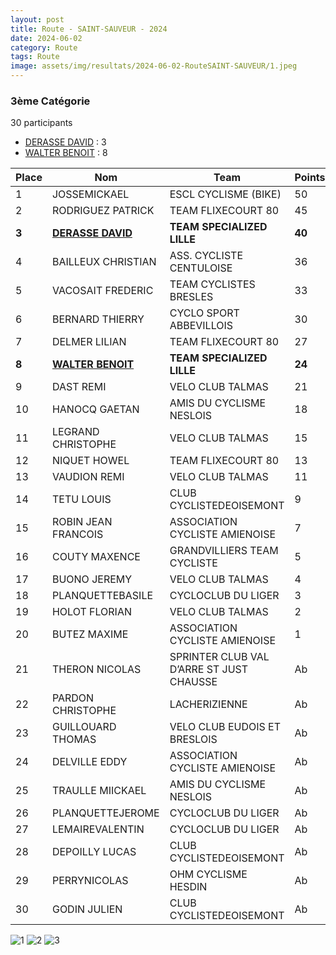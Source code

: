 ```yaml
---
layout: post
title: Route - SAINT-SAUVEUR - 2024
date: 2024-06-02
category: Route
tags: Route
image: assets/img/resultats/2024-06-02-RouteSAINT-SAUVEUR/1.jpeg
---
```


### 3ème Catégorie
30 participants
- [DERASSE DAVID](https://teamspecializedlille.cc/coureurs/derassedavid) : 3
- [WALTER BENOIT](https://teamspecializedlille.cc/coureurs/walterbenoit) : 8

| Place  | Nom                                                                          | Team                                     | Points  |
|--------|------------------------------------------------------------------------------|------------------------------------------|---------|
| 1	     | JOSSEMICKAEL	                                                                | ESCL CYCLISME (BIKE)                     | 	50     | 
| 2	     | RODRIGUEZ PATRICK	                                                           | TEAM FLIXECOURT 80                       | 	45     |   
| **3**	 | **[DERASSE DAVID](https://teamspecializedlille.cc/coureurs/derassedavid)**	  | **TEAM SPECIALIZED LILLE**                   | 	**40** | 
| 4      | 	BAILLEUX CHRISTIAN	                                                         | ASS. CYCLISTE CENTULOISE                 | 	36     |    
| 5      | 	VACOSAIT FREDERIC                                                           | 	TEAM CYCLISTES BRESLES                  | 	33     | 
| 6      | 	BERNARD THIERRY                                                             | 	CYCLO SPORT ABBEVILLOIS                 | 	30     | 
| 7      | 	DELMER LILIAN	                                                              | TEAM FLIXECOURT 80                       | 	27     | 
| **8**      | 	**[WALTER BENOIT](https://teamspecializedlille.cc/coureurs/walterbenoit)**	 | **TEAM SPECIALIZED LILLE**                   | 	**24** | 
| 9      | 	DAST REMI                                                                   | 	VELO CLUB TALMAS                        | 	21     | 
| 10	    | HANOCQ GAETAN	                                                               | AMIS DU CYCLISME NESLOIS                 | 	18     | 
| 11     | 	LEGRAND CHRISTOPHE                                                          | 	VELO CLUB TALMAS                        | 	15     | 
| 12	    | NIQUET HOWEL	                                                                | TEAM FLIXECOURT 80                       | 	13     | 
| 13     | 	VAUDION REMI                                                                | 	VELO CLUB TALMAS                        | 	11     | 
| 14     | 	TETU LOUIS	                                                                 | CLUB CYCLISTEDEOISEMONT                  | 	9      | 
| 15     | 	ROBIN JEAN FRANCOIS                                                         | 	ASSOCIATION CYCLISTE AMIENOISE          | 	7      | 
| 16     | 	COUTY MAXENCE                                                               | 	GRANDVILLIERS TEAM CYCLISTE             | 	5      | 
| 17	    | BUONO JEREMY	                                                                | VELO CLUB TALMAS                         | 	4      | 
| 18     | 	PLANQUETTEBASILE	                                                           | CYCLOCLUB DU LIGER                       | 	3      | 
| 19	    | HOLOT FLORIAN	                                                               | VELO CLUB TALMAS                         | 	2      | 
| 20	    | BUTEZ MAXIME	                                                                | ASSOCIATION CYCLISTE AMIENOISE	          | 1       | 
| 21	    | THERON NICOLAS	                                                              | SPRINTER CLUB VAL D’ARRE ST JUST CHAUSSE | Ab      | 	
| 22     | 	PARDON CHRISTOPHE	                                                          | LACHERIZIENNE	                           | Ab      |
| 23	    | GUILLOUARD THOMAS	                                                           | VELO CLUB EUDOIS ET BRESLOIS             | Ab      | 	
| 24     | 	DELVILLE EDDY	                                                              | ASSOCIATION CYCLISTE AMIENOISE	          | Ab      |
| 25	    | TRAULLE MIICKAEL	                                                            | AMIS DU CYCLISME NESLOIS	                | Ab      |
| 26	    | PLANQUETTEJEROME	                                                            | CYCLOCLUB DU LIGER	                      | Ab      |
| 27	    | LEMAIREVALENTIN	                                                             | CYCLOCLUB DU LIGER	                      | Ab      |
| 28	    | DEPOILLY LUCAS	                                                              | CLUB CYCLISTEDEOISEMONT	                 | Ab      | 
| 29	    | PERRYNICOLAS	                                                                | OHM CYCLISME HESDIN	                     | Ab      |
| 30     | 	GODIN JULIEN	                                                               | CLUB CYCLISTEDEOISEMONT                  | Ab      |

![1](http://teamspecializedlille.github.io/assets/img/resultats/2024-06-02-RouteSAINT-SAUVEUR/1.jpeg)
![2](http://teamspecializedlille.github.io/assets/img/resultats/2024-06-02-RouteSAINT-SAUVEUR/2.jpeg)
![3](http://teamspecializedlille.github.io/assets/img/resultats/2024-06-02-RouteSAINT-SAUVEUR/3.jpeg)